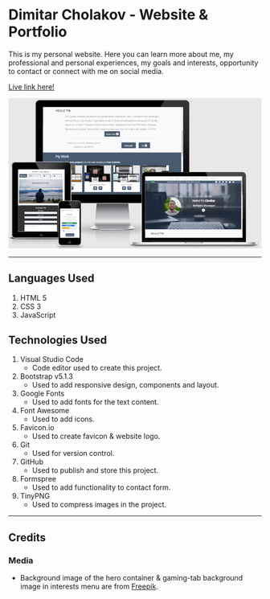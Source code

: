 # **Dimitar Cholakov** - Website & Portfolio

This is my personal website. Here you can learn more about me, my professional and personal experiences, my goals and interests, opportunity to contact or connect with me on social media.

[Live link here!](https://dimitar-4.github.io/dimitar-cholakov-website/)

![responsive-img](assets/images/responsive-img.png)

---

## Languages Used

1. HTML 5
2. CSS 3
3. JavaScript

## Technologies Used

1.  Visual Studio Code
    - Code editor used to create this project.
2.  Bootstrap v5.1.3
    - Used to add responsive design, components and layout.
3.  Google Fonts
    - Used to add fonts for the text content.
4.  Font Awesome
    - Used to add icons.
5.  Favicon.io
    - Used to create favicon & website logo.
6.  Git
    - Used for version control.
7.  GitHub
    - Used to publish and store this project.
8.  Formspree
    - Used to add functionality to contact form.
9.  TinyPNG
    - Used to compress images in the project.

---

## Credits

### Media

- Background image of the hero container & gaming-tab background image in interests menu are from [Freepik](https://www.freepik.com/).
